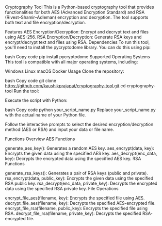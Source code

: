 Cryptography Tool
This is a Python-based cryptography tool that provides functionalities for both AES (Advanced Encryption Standard) and RSA (Rivest–Shamir–Adleman) encryption and decryption. The tool supports both text and file encryption/decryption.

Features
AES Encryption/Decryption: Encrypt and decrypt text and files using AES-256.
RSA Encryption/Decryption: Generate RSA keys and encrypt/decrypt text and files using RSA.
Dependencies
To run this tool, you'll need to install the pycryptodome library. You can do this using pip:

bash
Copy code
pip install pycryptodome
Supported Operating Systems
This tool is compatible with all major operating systems, including:

Windows
Linux
macOS
Docker
Usage
Clone the repository:

bash
Copy code
git clone https://github.com/kaushikprajapat/cryptography-tool.git
cd cryptography-tool
Run the tool:

Execute the script with Python:

bash
Copy code
python your_script_name.py
Replace your_script_name.py with the actual name of your Python file.

Follow the interactive prompts to select the desired encryption/decryption method (AES or RSA) and input your data or file name.

Functions Overview
AES Functions

generate_aes_key(): Generates a random AES key.
aes_encrypt(data, key): Encrypts the given data using the specified AES key.
aes_decrypt(enc_data, key): Decrypts the encrypted data using the specified AES key.
RSA Functions

generate_rsa_keys(): Generates a pair of RSA keys (public and private).
rsa_encrypt(data, public_key): Encrypts the given data using the specified RSA public key.
rsa_decrypt(enc_data, private_key): Decrypts the encrypted data using the specified RSA private key.
File Operations

encrypt_file_aes(filename, key): Encrypts the specified file using AES.
decrypt_file_aes(filename, key): Decrypts the specified AES-encrypted file.
encrypt_file_rsa(filename, public_key): Encrypts the specified file using RSA.
decrypt_file_rsa(filename, private_key): Decrypts the specified RSA-encrypted file.
